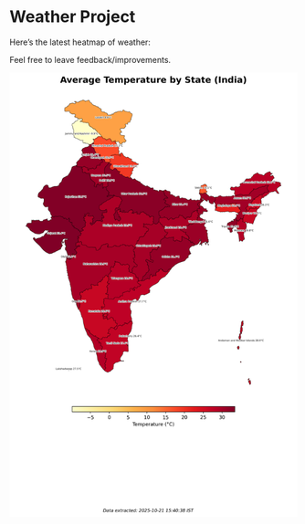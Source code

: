 # Weather Project

Here’s the latest heatmap of weather:

Feel free to leave feedback/improvements.

![India Heatmap](docs/assets/india_heatmap.png?v=F75C20)

